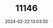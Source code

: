---
title: "11146"
category: "Lagenorhynchus obscurus"
draft: false
date: 2024-02-22 13:03:50
languages:
  Spanish; Castilian: ["Delfín Obscuro"]
  French: ["Lagénorhynque Sombre"]
  English: ["Dusky Dolphin"]
---